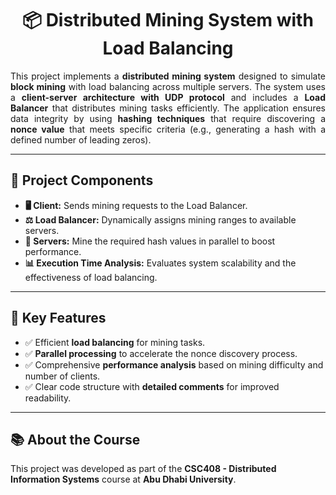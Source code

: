 <h1 align="center">📦 Distributed Mining System with Load Balancing</h1>

<p align="justify">
This project implements a <b>distributed mining system</b> designed to simulate <b>block mining</b> with load balancing across multiple servers. The system uses a <b>client-server architecture with UDP protocol</b> and includes a <b>Load Balancer</b> that distributes mining tasks efficiently. The application ensures data integrity by using <b>hashing techniques</b> that require discovering a <b>nonce value</b> that meets specific criteria (e.g., generating a hash with a defined number of leading zeros).
</p>

<hr>

<h2>🚀 Project Components</h2>
<ul>
  <li><b>🖥️ Client:</b> Sends mining requests to the Load Balancer.</li>
  <li><b>⚖️ Load Balancer:</b> Dynamically assigns mining ranges to available servers.</li>
  <li><b>🔎 Servers:</b> Mine the required hash values in parallel to boost performance.</li>
  <li><b>📊 Execution Time Analysis:</b> Evaluates system scalability and the effectiveness of load balancing.</li>
</ul>

<hr>

<h2>🔑 Key Features</h2>
<ul>
  <li>✅ Efficient <b>load balancing</b> for mining tasks.</li>
  <li>✅ <b>Parallel processing</b> to accelerate the nonce discovery process.</li>
  <li>✅ Comprehensive <b>performance analysis</b> based on mining difficulty and number of clients.</li>
  <li>✅ Clear code structure with <b>detailed comments</b> for improved readability.</li>
</ul>

<hr>

<h2>📚 About the Course</h2>
<p>
This project was developed as part of the <b>CSC408 - Distributed Information Systems</b> course at <b>Abu Dhabi University</b>.
</p>


